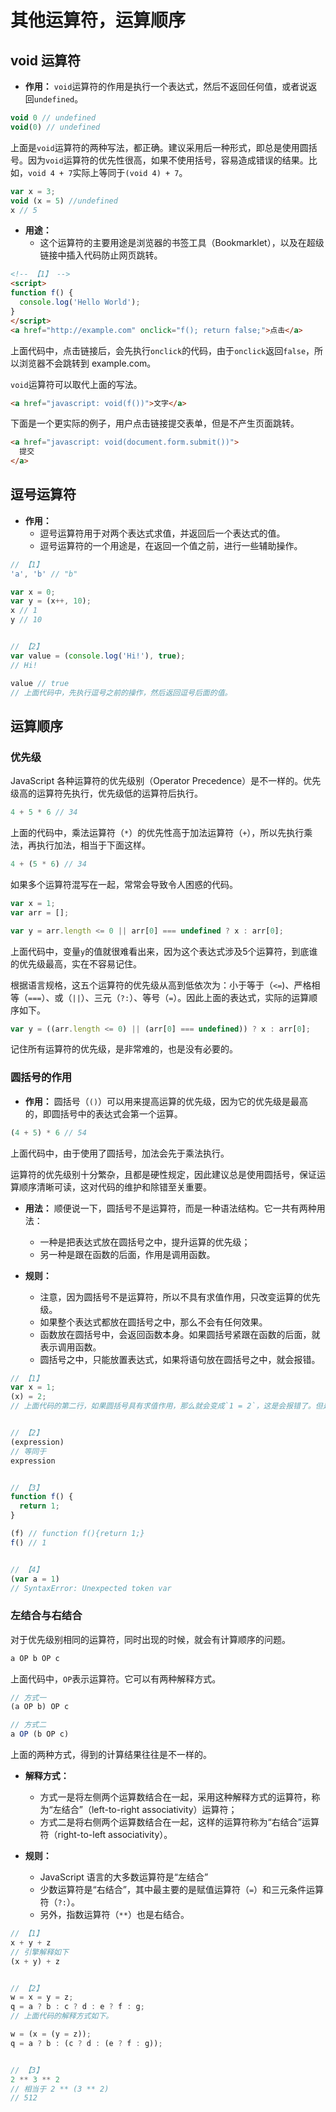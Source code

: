 # 其他运算符，运算顺序

## void 运算符
- **作用：** `void`运算符的作用是执行一个表达式，然后不返回任何值，或者说返回`undefined`。

```javascript
void 0 // undefined
void(0) // undefined
```

上面是`void`运算符的两种写法，都正确。建议采用后一种形式，即总是使用圆括号。因为`void`运算符的优先性很高，如果不使用括号，容易造成错误的结果。比如，`void 4 + 7`实际上等同于`(void 4) + 7`。


```javascript
var x = 3;
void (x = 5) //undefined
x // 5
```
- **用途：**
  - 这个运算符的主要用途是浏览器的书签工具（Bookmarklet），以及在超级链接中插入代码防止网页跳转。


```html
<!-- 【1】 -->
<script>
function f() {
  console.log('Hello World');
}
</script>
<a href="http://example.com" onclick="f(); return false;">点击</a>
```

上面代码中，点击链接后，会先执行`onclick`的代码，由于`onclick`返回`false`，所以浏览器不会跳转到 example.com。

`void`运算符可以取代上面的写法。

```html
<a href="javascript: void(f())">文字</a>
```

下面是一个更实际的例子，用户点击链接提交表单，但是不产生页面跳转。

```html
<a href="javascript: void(document.form.submit())">
  提交
</a>
```

## 逗号运算符
- **作用：**
  - 逗号运算符用于对两个表达式求值，并返回后一个表达式的值。
  - 逗号运算符的一个用途是，在返回一个值之前，进行一些辅助操作。

```javascript
// 【1】
'a', 'b' // "b"

var x = 0;
var y = (x++, 10);
x // 1
y // 10


// 【2】
var value = (console.log('Hi!'), true);
// Hi!

value // true
// 上面代码中，先执行逗号之前的操作，然后返回逗号后面的值。

```


## 运算顺序

### 优先级

JavaScript 各种运算符的优先级别（Operator Precedence）是不一样的。优先级高的运算符先执行，优先级低的运算符后执行。

```javascript
4 + 5 * 6 // 34
```

上面的代码中，乘法运算符（`*`）的优先性高于加法运算符（`+`），所以先执行乘法，再执行加法，相当于下面这样。

```javascript
4 + (5 * 6) // 34
```

如果多个运算符混写在一起，常常会导致令人困惑的代码。

```javascript
var x = 1;
var arr = [];

var y = arr.length <= 0 || arr[0] === undefined ? x : arr[0];
```

上面代码中，变量`y`的值就很难看出来，因为这个表达式涉及5个运算符，到底谁的优先级最高，实在不容易记住。

根据语言规格，这五个运算符的优先级从高到低依次为：小于等于（`<=`)、严格相等（`===`）、或（`||`）、三元（`?:`）、等号（`=`）。因此上面的表达式，实际的运算顺序如下。

```javascript
var y = ((arr.length <= 0) || (arr[0] === undefined)) ? x : arr[0];
```

记住所有运算符的优先级，是非常难的，也是没有必要的。

### 圆括号的作用
- **作用：** 圆括号（`()`）可以用来提高运算的优先级，因为它的优先级是最高的，即圆括号中的表达式会第一个运算。

```javascript
(4 + 5) * 6 // 54
```

上面代码中，由于使用了圆括号，加法会先于乘法执行。

运算符的优先级别十分繁杂，且都是硬性规定，因此建议总是使用圆括号，保证运算顺序清晰可读，这对代码的维护和除错至关重要。

- **用法：** 顺便说一下，圆括号不是运算符，而是一种语法结构。它一共有两种用法：
  - 一种是把表达式放在圆括号之中，提升运算的优先级；
  - 另一种是跟在函数的后面，作用是调用函数。

- **规则：**
  - 注意，因为圆括号不是运算符，所以不具有求值作用，只改变运算的优先级。
  - 如果整个表达式都放在圆括号之中，那么不会有任何效果。
  - 函数放在圆括号中，会返回函数本身。如果圆括号紧跟在函数的后面，就表示调用函数。
  - 圆括号之中，只能放置表达式，如果将语句放在圆括号之中，就会报错。

```javascript
// 【1】
var x = 1;
(x) = 2;
// 上面代码的第二行，如果圆括号具有求值作用，那么就会变成`1 = 2`，这是会报错了。但是，上面的代码可以运行，这验证了圆括号只改变优先级，不会求值。


// 【2】
(expression)
// 等同于
expression


// 【3】
function f() {
  return 1;
}

(f) // function f(){return 1;}
f() // 1


// 【4】
(var a = 1)
// SyntaxError: Unexpected token var
```

### 左结合与右结合

对于优先级别相同的运算符，同时出现的时候，就会有计算顺序的问题。

```javascript
a OP b OP c
```

上面代码中，`OP`表示运算符。它可以有两种解释方式。

```javascript
// 方式一
(a OP b) OP c

// 方式二
a OP (b OP c)
```

上面的两种方式，得到的计算结果往往是不一样的。
- **解释方式：**
  - 方式一是将左侧两个运算数结合在一起，采用这种解释方式的运算符，称为“左结合”（left-to-right associativity）运算符；
  - 方式二是将右侧两个运算数结合在一起，这样的运算符称为“右结合”运算符（right-to-left associativity）。

- **规则：**
  - JavaScript 语言的大多数运算符是“左结合”
  - 少数运算符是“右结合”，其中最主要的是赋值运算符（`=`）和三元条件运算符（`?:`）。
  - 另外，指数运算符（`**`）也是右结合。
```javascript
// 【1】
x + y + z
// 引擎解释如下
(x + y) + z


// 【2】
w = x = y = z;
q = a ? b : c ? d : e ? f : g;
// 上面代码的解释方式如下。

w = (x = (y = z));
q = a ? b : (c ? d : (e ? f : g));


// 【3】
2 ** 3 ** 2
// 相当于 2 ** (3 ** 2)
// 512
```

